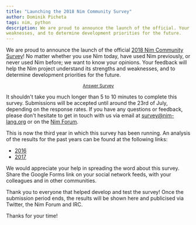```yaml
---
title: "Launching the 2018 Nim Community Survey"
author: Dominik Picheta
tags: nim, python
description: We are proud to announce the launch of the official. Your feedback will help the Nim project understand its strengths and
weaknesses, and to determine development priorities for the future.
---
```


We are proud to announce the launch of the official
[2018 Nim Community Survey](https://goo.gl/forms/t2gWWBEDC1walw6s2)! No matter
whether you use Nim today, have used Nim previously, or never used Nim before;
we want to know your opinions.
Your feedback will help the Nim project understand its strengths and
weaknesses, and to determine development priorities for the future.

<div style="text-align: center;">
  <a class="pure-button pure-button-primary" style="font-size: 85%; display: inline-block;" href="https://goo.gl/forms/t2gWWBEDC1walw6s2" target="_blank">
  Answer Survey
  </a>
</div>

It shouldn't take you much longer than 5 to 10 minutes to complete this survey.
Submissions will be accepted until around the 23rd of July, depending on the
response rates. If you have any questions or feedback, please don't hesitate
to get in touch with us via email at survey@nim-lang.org or on the
[Nim Forum](http://forum.nim-lang.org).

This is now the third year in which this survey has been running. An analysis of
the results for the past years can be found at the following links:

* [2016](https://nim-lang.org/blog/2016/09/03/community-survey-results-2016.html)
* [2017](https://nim-lang.org/blog/2017/10/01/community-survey-results-2017.html)

We would appreciate your help in spreading the word about this survey. Share
the Google Forms link on your social network feeds, with your colleagues and in
other communities.

Thank you to everyone that helped develop and test the survey! Once the
submission period ends, the results will be shown here and publicised via
Twitter, the Nim Forum and IRC.

Thanks for your time!
